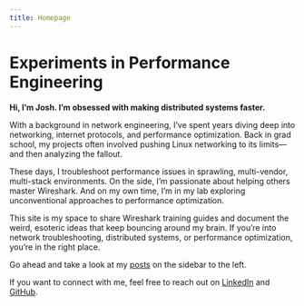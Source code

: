 ```yaml
---
title: Homepage
---
```


# Experiments in Performance Engineering

**Hi, I’m Josh. I’m obsessed with making distributed systems faster.**

With a background in network engineering, I’ve spent years diving deep into networking, internet protocols, and performance optimization. Back in grad school, my projects often involved pushing Linux networking to its limits—and then analyzing the fallout.

These days, I troubleshoot performance issues in sprawling, multi-vendor, multi-stack environments. On the side, I’m passionate about helping others master Wireshark. And on my own time, I’m in my lab exploring unconventional approaches to performance optimization.

This site is my space to share Wireshark training guides and document the weird, esoteric ideas that keep bouncing around my brain. If you’re into network troubleshooting, distributed systems, or performance optimization, you’re in the right place.

Go ahead and take a look at my [posts](/articles/) on the sidebar to the left.

If you want to connect with me, feel free to reach out on [LinkedIn](https://www.linkedin.com/in/je-clark/) and [GitHub](https://github.com/je-clark).
